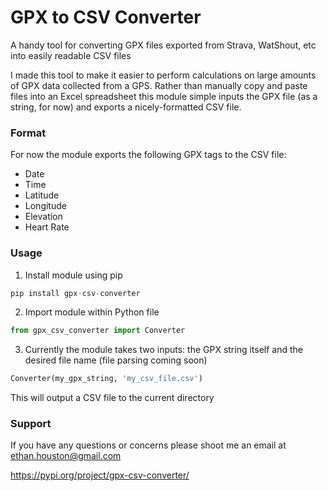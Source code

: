 # GPX to CSV Converter
A handy tool for converting GPX files exported from Strava, WatShout, etc into easily readable CSV files

I made this tool to make it easier to perform calculations on large amounts of GPX data collected from a GPS.
Rather than manually copy and paste files into an Excel spreadsheet this module simple inputs the GPX file
(as a string, for now) and exports a nicely-formatted CSV file.

### Format

For now the module exports the following GPX tags to the CSV file:
* Date
* Time
* Latitude
* Longitude
* Elevation
* Heart Rate

### Usage

1. Install module using pip
```python
pip install gpx-csv-converter
```
2. Import module within Python file
```python
from gpx_csv_converter import Converter
```
3. Currently the module takes two inputs: the GPX string itself and the
desired file name (file parsing coming soon)
```python
Converter(my_gpx_string, 'my_csv_file.csv')
```
This will output a CSV file to the current directory

### Support

If you have any questions or concerns please shoot me an email at
[ethan.houston@gmail.com](ethan.houston@gmail.com)

https://pypi.org/project/gpx-csv-converter/